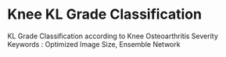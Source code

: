 # Knee KL Grade Classification

KL Grade Classification according to Knee Osteoarthritis Severity </br>
Keywords : Optimized Image Size, Ensemble Network
